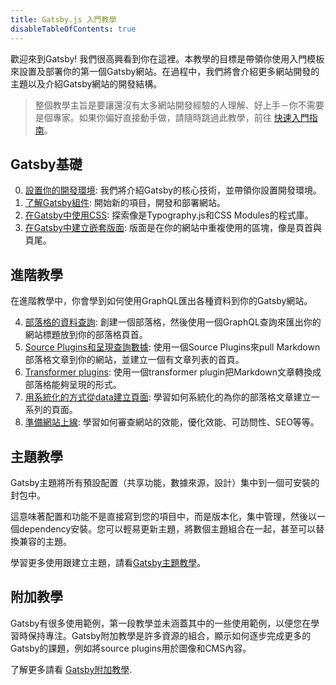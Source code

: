 ```yaml
---
title: Gatsby.js 入門教學
disableTableOfContents: true
---
```


歡迎來到Gatsby! 我們很高興看到你在這裡。本教學的目標是帶領你使用入門模板來設置及部署你的第一個Gatsby網站。在過程中，我們將會介紹更多網站開發的主題以及介紹Gatsby網站的開發結構。

> 整個教學主旨是要讓還沒有太多網站開發經驗的人理解、好上手－你不需要是個專家。如果你偏好直接動手做，請隨時跳過此教學，前往 [快速入門指南](/docs/quick-start/)。

## Gatsby基礎

0.  [設置你的開發環境](/tutorial/part-zero/): 我們將介紹Gatsby的核心技術，並帶領你設置開發環境。
1.  [了解Gatsby組件](/tutorial/part-one/): 開始新的項目，開發和部署網站。
1.  [在Gatsby中使用CSS](/tutorial/part-two/): 探索像是Typography.js和CSS Modules的程式庫。
1.  [在Gatsby中建立嵌套版面](/tutorial/part-three/): 版面是在你的網站中重複使用的區塊，像是頁首與頁尾。

## 進階教學

在進階教學中，你會學到如何使用GraphQL匯出各種資料到你的Gatsby網站。

4.  [部落格的資料查詢](/tutorial/part-four/): 創建一個部落格，然後使用一個GraphQL查詢來匯出你的網站標題放到你的部落格頁首。
5.  [Source Plugins和呈現查詢數據](/tutorial/part-five/): 使用一個Source Plugins來pull Markdown部落格文章到你的網站，並建立一個有文章列表的首頁。
6.  [Transformer plugins](/tutorial/part-six/): 使用一個transformer plugin把Markdown文章轉換成部落格能夠呈現的形式。
7.  [用系統化的方式從data建立頁面](/tutorial/part-seven/): 學習如何系統化的為你的部落格文章建立一系列的頁面。
8.  [準備網站上線](/tutorial/part-eight/): 學習如何審查網站的效能，優化效能、可訪問性、SEO等等。

## 主題教學

Gatsby主題將所有預設配置（共享功能，數據來源，設計）集中到一個可安裝的封包中。

這意味著配置和功能不是直接寫到您的項目中，而是版本化，集中管理，然後以一個dependency安裝。您可以輕易更新主題，將數個主題組合在一起，甚至可以替換兼容的主題。

學習更多使用跟建立主題，請看[Gatsby主題教學](/tutorial/theme-tutorials/)。

## 附加教學

Gatsby有很多使用範例，第一段教學並未涵蓋其中的一些使用範例，以便您在學習時保持專注。Gatsby附加教學是許多資源的組合，顯示如何逐步完成更多的Gatsby的課題，例如將source plugins用於圖像和CMS內容。

了解更多請看 [Gatsby附加教學](/tutorial/additional-tutorials/).